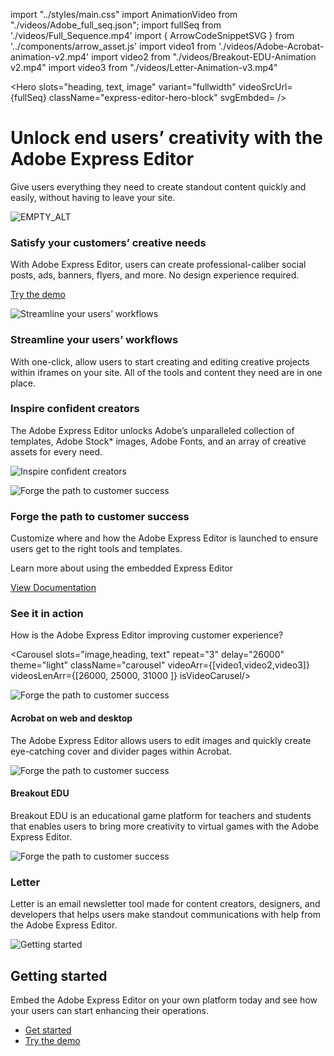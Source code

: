 import "../styles/main.css"
import AnimationVideo from "./videos/Adobe_full_seq.json";
import fullSeq from './videos/Full_Sequence.mp4'
import { ArrowCodeSnippetSVG } from '../components/arrow_asset.js'
import video1 from './videos/Adobe-Acrobat-animation-v2.mp4'
import video2 from "./videos/Breakout-EDU-Animation v2.mp4"
import video3 from "./videos/Letter-Animation-v3.mp4"


<Hero slots="heading, text, image" variant="fullwidth"  videoSrcUrl={fullSeq}   className="express-editor-hero-block" svgEmbded= <ArrowCodeSnippetSVG /> />

# Unlock end users’ creativity with the Adobe Express Editor

Give users everything they need to create standout content quickly and easily, without having to leave your site.

![EMPTY_ALT](./images/express_editor_bg.png)

<AnnouncementBlock slots="heading, text, button" className="announcement-embed-editor customer-need"/>

### Satisfy your customers’ creative needs

With Adobe Express Editor, users can create professional-caliber social posts, ads, banners, flyers, and more. No design experience required.

[Try the demo](https://adobe.io)

<TextBlock slots="image, heading,text" theme="lightest" headerElementType="h2" variantsTypePrimary='secondary' variantStyleFill = "outline" homeZigZag className="streamline_ability"/>

![Streamline your users’ workflows](./images/Express-Editor-Benefits-Blade-image.png)

### Streamline your users’ workflows

With one-click, allow users to start creating and editing creative projects within iframes on your site. All of the tools and content they need are in one place.

<TextBlock slots="heading,text,image" theme="lightest" headerElementType="h2" variantsTypePrimary='secondary' variantStyleFill = "outline"   homeZigZag className=" zigzag-cta-two streamline_ability"/>

### Inspire confident creators

The Adobe Express Editor unlocks Adobe’s unparalleled collection of templates, Adobe Stock* images, Adobe Fonts, and an array of creative assets for every need.

![Inspire confident creators](./images/Express-Editor-Benefits-Blade-image-two.png)

<TextBlock slots="image, heading,text" theme="lightest" headerElementType="h2" variantsTypePrimary='secondary' variantStyleFill = "outline" homeZigZag className="streamline_ability"/>

![Forge the path to customer success](./images/ExpressEditor-Benefits-Blade-image-3.svg)

### Forge the path to customer success

Customize where and how the Adobe Express Editor is launched to ensure users get to the right tools and templates.

<AnnouncementBlock slots="text, button" theme="lightest" className="announcement-embed-editor"/>

Learn more about using the embedded Express Editor

[View Documentation](https://adobe.io)

<TextBlock slots="heading,text" theme="light" headerElementType="h2" variantsTypePrimary='secondary' variantStyleFill = "outline" homeZigZag className="streamline_ability customer-experience"/>

### See it in action

How is the Adobe Express Editor improving customer experience?

<Carousel slots="image,heading, text" repeat="3" delay="26000" theme="light" className="carousel" videoArr={[video1,video2,video3]} videosLenArr={[26000, 25000, 31000 ]} isVideoCarusel/>

![Forge the path to customer success](./images/ExpressEditor-Benefits-Blade-image-3.svg)

#### Acrobat on web and desktop

The Adobe Express Editor allows users to edit images and quickly create eye-catching cover and divider pages within Acrobat.

![Forge the path to customer success](./images/ExpressEditor-Benefits-Blade-image-3.svg)

#### Breakout EDU

Breakout EDU is an educational game platform for teachers and students that enables users to bring more creativity to virtual games with the Adobe Express Editor.

![Forge the path to customer success](./images/ExpressEditor-Benefits-Blade-image-3.svg)

### Letter

Letter is an email newsletter tool made for content creators, designers, and developers that helps users make standout communications with help from the Adobe Express Editor.

<SummaryBlock slots=" image , heading, text, buttons" className="getting-started summary-block" />

![Getting started](./images/Summary-Block-image.svg)

## Getting started

Embed the Adobe Express Editor on your own platform today and see how your users can start enhancing their operations.

- [Get started](https://developer.adobe.com/embed-sdk/docs/guides/)
- [Try the demo](https://adobe.io) 
